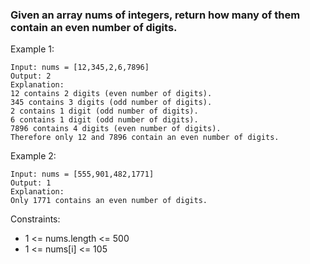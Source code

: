 ### Given an array nums of integers, return how many of them contain an even number of digits.

 

Example 1:
````
Input: nums = [12,345,2,6,7896]
Output: 2
Explanation: 
12 contains 2 digits (even number of digits). 
345 contains 3 digits (odd number of digits). 
2 contains 1 digit (odd number of digits). 
6 contains 1 digit (odd number of digits). 
7896 contains 4 digits (even number of digits). 
Therefore only 12 and 7896 contain an even number of digits.
````

Example 2:
````
Input: nums = [555,901,482,1771]
Output: 1 
Explanation: 
Only 1771 contains an even number of digits.
````

Constraints:

- 1 <= nums.length <= 500
- 1 <= nums[i] <= 105